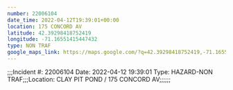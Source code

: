 ```yaml
---
number: 22006104
date_time: 2022-04-12T19:39:01+00:00
location: 175 CONCORD AV
latitude: 42.39298418752419
longitude: -71.16551415447432
type: NON TRAF
google_maps_link: https://maps.google.com/?q=42.39298418752419,-71.16551415447432
---
```


;;;Incident #: 22006104  Date: 2022-04-12 19:39:01   Type: HAZARD-NON TRAF;;;Location: CLAY PIT POND / 175 CONCORD AV;;;;;;
